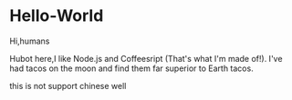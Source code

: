 # Hello-World

Hi,humans

Hubot here,I like Node.js and Coffeesript (That's what I'm made of!).
I've had tacos on the moon and find them far superior to Earth tacos.

this is not support chinese well
